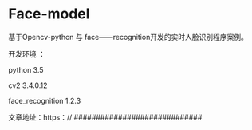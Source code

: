 # Face-model
基于Opencv-python 与 face——recognition开发的实时人脸识别程序案例。

开发环境 ： 

python 3.5

cv2 3.4.0.12

face_recognition 1.2.3

文章地址：https：// #############################

